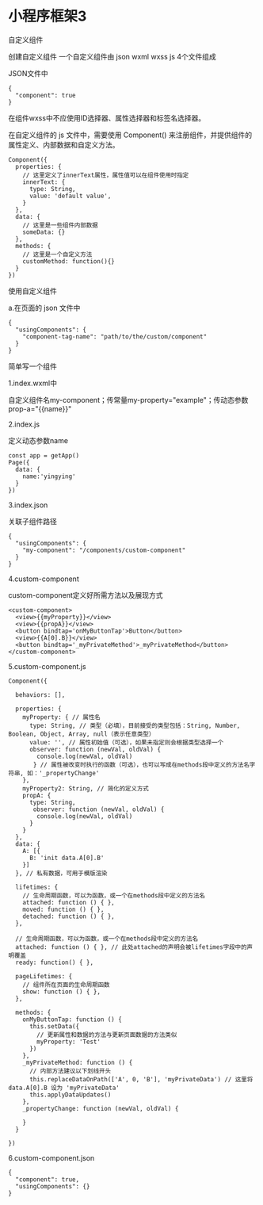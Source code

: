 # 小程序框架3

自定义组件

创建自定义组件 一个自定义组件由 json wxml wxss js 4个文件组成

JSON文件中

```
{
  "component": true
}
```

在组件wxss中不应使用ID选择器、属性选择器和标签名选择器。

在自定义组件的 js 文件中，需要使用 Component() 来注册组件，并提供组件的属性定义、内部数据和自定义方法。

```
Component({
  properties: {
    // 这里定义了innerText属性，属性值可以在组件使用时指定
    innerText: {
      type: String,
      value: 'default value',
    }
  },
  data: {
    // 这里是一些组件内部数据
    someData: {}
  },
  methods: {
    // 这里是一个自定义方法
    customMethod: function(){}
  }
})
```

使用自定义组件

a.在页面的 json 文件中
```
{
  "usingComponents": {
    "component-tag-name": "path/to/the/custom/component"
  }
}
```


简单写一个组件

1.index.wxml中

自定义组件名my-component；传常量my-property="example"；传动态参数prop-a="{{name}}"

<my-component my-property="example"  prop-a="{{name}}"/>

2.index.js

定义动态参数name

```
const app = getApp()
Page({
  data: {
    name:'yingying'
  }
})
```

3.index.json

关联子组件路径
```
{
  "usingComponents": {
    "my-component": "/components/custom-component"
  }
}
```

4.custom-component

custom-component定义好所需方法以及展现方式

```
<custom-component>
  <view>{{myProperty}}</view>
  <view>{{propA}}</view>
  <button bindtap='onMyButtonTap'>Button</button>
  <view>{{A[0].B}}</view>
  <button bindtap='_myPrivateMethod'>_myPrivateMethod</button>
</custom-component>
```

5.custom-component.js

```
Component({

  behaviors: [],

  properties: {
    myProperty: { // 属性名
      type: String, // 类型（必填），目前接受的类型包括：String, Number, Boolean, Object, Array, null（表示任意类型）
      value: '', // 属性初始值（可选），如果未指定则会根据类型选择一个
      observer: function (newVal, oldVal) {
        console.log(newVal, oldVal)
       } // 属性被改变时执行的函数（可选），也可以写成在methods段中定义的方法名字符串, 如：'_propertyChange'
    },
    myProperty2: String, // 简化的定义方式
    propA: {
      type: String,
       observer: function (newVal, oldVal) {
        console.log(newVal, oldVal)
      }
    }
  },
  data: {
    A: [{
      B: 'init data.A[0].B'
    }]
  }, // 私有数据，可用于模版渲染

  lifetimes: {
    // 生命周期函数，可以为函数，或一个在methods段中定义的方法名
    attached: function () { },
    moved: function () { },
    detached: function () { },
  },

  // 生命周期函数，可以为函数，或一个在methods段中定义的方法名
  attached: function () { }, // 此处attached的声明会被lifetimes字段中的声明覆盖
  ready: function() { },

  pageLifetimes: {
    // 组件所在页面的生命周期函数
    show: function () { },
  },

  methods: {
    onMyButtonTap: function () {
      this.setData({
        // 更新属性和数据的方法与更新页面数据的方法类似
        myProperty: 'Test'
      })
    },
    _myPrivateMethod: function () {
      // 内部方法建议以下划线开头
      this.replaceDataOnPath(['A', 0, 'B'], 'myPrivateData') // 这里将 data.A[0].B 设为 'myPrivateData'
      this.applyDataUpdates()
    },
    _propertyChange: function (newVal, oldVal) {

    }
  }

})
```

6.custom-component.json
```
{
  "component": true,
  "usingComponents": {}
}
```